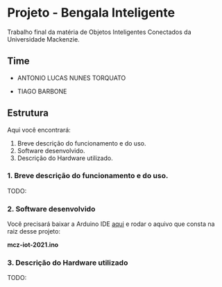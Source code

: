 # Projeto - Bengala Inteligente

Trabalho final da matéria de Objetos Inteligentes Conectados da Universidade Mackenzie.

## Time

- ANTONIO LUCAS NUNES TORQUATO

- TIAGO BARBONE

## Estrutura

Aqui você encontrará:

1. Breve descrição do funcionamento e do uso.
2. Software desenvolvido.
3. Descrição do Hardware utilizado.

### 1. Breve descrição do funcionamento e do uso.

TODO:

### 2. Software desenvolvido

Você precisará baixar a Arduino IDE  [aqui](https://www.arduino.cc/en/software) e rodar o aquivo que consta na raiz desse projeto:

**mcz-iot-2021.ino**

### 3. Descrição do Hardware utilizado

TODO:



